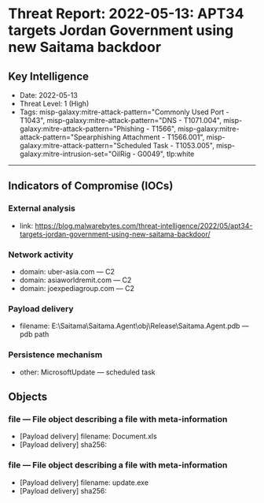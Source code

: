 # Threat Report: 2022-05-13: APT34 targets Jordan Government using new Saitama backdoor


## Key Intelligence
* Date: 2022-05-13
* Threat Level: 1 (High)
* Tags: misp-galaxy:mitre-attack-pattern="Commonly Used Port - T1043", misp-galaxy:mitre-attack-pattern="DNS - T1071.004", misp-galaxy:mitre-attack-pattern="Phishing - T1566", misp-galaxy:mitre-attack-pattern="Spearphishing Attachment - T1566.001", misp-galaxy:mitre-attack-pattern="Scheduled Task - T1053.005", misp-galaxy:mitre-intrusion-set="OilRig - G0049", tlp:white

---

## Indicators of Compromise (IOCs)
### External analysis
* link: https://blog.malwarebytes.com/threat-intelligence/2022/05/apt34-targets-jordan-government-using-new-saitama-backdoor/

### Network activity
* domain: uber-asia.com — C2
* domain: asiaworldremit.com — C2
* domain: joexpediagroup.com — C2

### Payload delivery
* filename: E:\Saitama\Saitama.Agent\obj\Release\Saitama.Agent.pdb — pdb path

### Persistence mechanism
* other: MicrosoftUpdate — scheduled task

## Objects
### file — File object describing a file with meta-information
* [Payload delivery] filename: Document.xls
* [Payload delivery] sha256: <sha256>

### file — File object describing a file with meta-information
* [Payload delivery] filename: update.exe
* [Payload delivery] sha256: <sha256>
